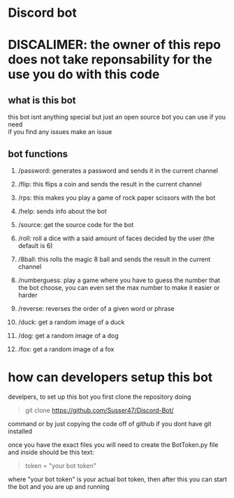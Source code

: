 # Discord bot

# DISCALIMER: the owner of this repo does not take reponsability for the use you do with this code

## what is this bot  
this bot isnt anything special but just an open source bot you can use if you need  
if you find any issues make an issue


## bot functions  
1. /password: generates a password and sends it in the current channel  

2. /flip: this flips a coin and sends the result in the current channel  

3. /rps: this makes you play a game of rock paper scissors with the bot

4. /help: sends info about the bot  

5. /source: get the source code for the bot

6. /roll: roll a dice with a said amount of faces decided by the user (the default is 6)  

7. /8ball: this rolls the magic 8 ball and sends the result in the current channel  

8. /numberguess: play a game where you have to guess the number that the bot choose, you can even set the max number to make it easier or harder

9. /reverse: reverses the order of a given word or phrase

10. /duck: get a random image of a duck  

11. /dog: get a random image of a dog  

12. /fox: get a random image of a fox  

# how can developers setup this bot  
develpers, to set up this bot you first clone the repository doing  
> git clone https://github.com/Susser47/Discord-Bot/  

command or by just copying the code off of github if you dont have git installed  
  
once you have the exact files you will need to create the BotToken.py file and inside should be this text:  
> token = "your bot token"  

where "your bot token" is your actual bot token, then after this you can start the bot and you are up and running

